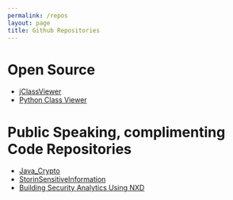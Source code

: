```yaml
---
permalink: /repos
layout: page
title: Github Repositories
---
```


# Open Source 
* [jClassViewer](https://github.com/1MansiS/jClassViewer)
* [Python Class Viewer](https://github.com/1MansiS/python3-class-viewer)

# Public Speaking, complimenting Code Repositories
* [Java_Crypto]()
* [StorinSensitiveInformation](https://github.com/1MansiS/StoringSensitiveInformation)
* [Building Security Analytics Using NXD](https://github.com/1MansiS/BuildingSecurityAnalyticsUsingNXD)


